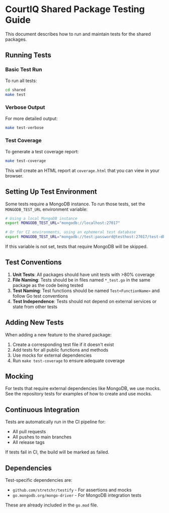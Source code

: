 # CourtIQ Shared Package Testing Guide

This document describes how to run and maintain tests for the shared packages.

## Running Tests

### Basic Test Run

To run all tests:

```bash
cd shared
make test
```

### Verbose Output

For more detailed output:

```bash
make test-verbose
```

### Test Coverage

To generate a test coverage report:

```bash
make test-coverage
```

This will create an HTML report at `coverage.html` that you can view in your browser.

## Setting Up Test Environment

Some tests require a MongoDB instance. To run those tests, set the `MONGODB_TEST_URL` environment variable:

```bash
# Using a local MongoDB instance
export MONGODB_TEST_URL="mongodb://localhost:27017"

# Or for CI environments, using an ephemeral test database
export MONGODB_TEST_URL="mongodb://test:password@testhost:27017/test-db?authSource=admin"
```

If this variable is not set, tests that require MongoDB will be skipped.

## Test Conventions

1. **Unit Tests**: All packages should have unit tests with >80% coverage
2. **File Naming**: Tests should be in files named `*_test.go` in the same package as the code being tested
3. **Test Naming**: Test functions should be named `Test<FunctionName>` and follow Go test conventions
4. **Test Independence**: Tests should not depend on external services or state from other tests

## Adding New Tests

When adding a new feature to the shared package:

1. Create a corresponding test file if it doesn't exist
2. Add tests for all public functions and methods
3. Use mocks for external dependencies
4. Run `make test-coverage` to ensure adequate coverage

## Mocking

For tests that require external dependencies like MongoDB, we use mocks. See the repository tests for examples of how to create and use mocks.

## Continuous Integration

Tests are automatically run in the CI pipeline for:
- All pull requests
- All pushes to main branches
- All release tags

If tests fail in CI, the build will be marked as failed.

## Dependencies

Test-specific dependencies are:
- `github.com/stretchr/testify` - For assertions and mocks
- `go.mongodb.org/mongo-driver` - For MongoDB integration tests

These are already included in the `go.mod` file.